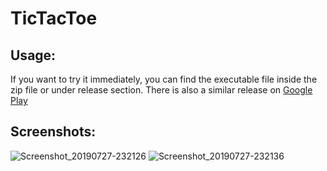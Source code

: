 # TicTacToe

## Usage:

If you want to try it immediately, you can find the executable file inside the zip file or under release section.
There is also a similar release on [Google Play](https://play.google.com/store/apps/details?id=org.qtproject.tictactoe_nomi2208)

## Screenshots:

![Screenshot_20190727-232126](https://user-images.githubusercontent.com/24993267/62004937-948a0600-b134-11e9-88ea-4eecea8123e3.png)
![Screenshot_20190727-232136](https://user-images.githubusercontent.com/24993267/62004938-948a0600-b134-11e9-909c-64f2b8cd99cf.png)
